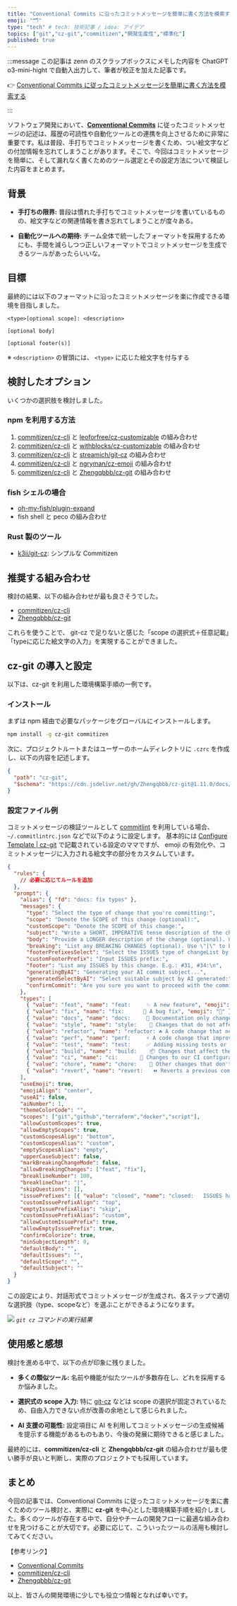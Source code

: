 ```yaml
---
title: "Conventional Commits に沿ったコミットメッセージを簡単に書く方法を模索する"
emoji: "🗂"
type: "tech" # tech: 技術記事 / idea: アイデア
topics: ["git","cz-git","commitizen","開発生産性","標準化"]
published: true
---
```

:::message
この記事は zenn のスクラップボックスにメモした内容を ChatGPT o3-mini-hight で自動入出力して、筆者が校正を加えた記事です。

👉 [Conventional Commits に従ったコミットメッセージを簡単に書く方法を模索する](https://zenn.dev/anfangd/scraps/4155c792049291)

:::

ソフトウェア開発において、**[Conventional Commits](https://www.conventionalcommits.org/ja/v1.0.0/)** に従ったコミットメッセージの記述は、履歴の可読性や自動化ツールとの連携を向上させるために非常に重要です。私は普段、手打ちでコミットメッセージを書くため、つい絵文字などの付加情報を忘れてしまうことがあります。そこで、今回はコミットメッセージを簡単に、そして漏れなく書くためのツール選定とその設定方法について検証した内容をまとめます。

## 背景

- **手打ちの限界:**
  普段は慣れた手打ちでコミットメッセージを書いているものの、絵文字などの関連情報を書き忘れてしまうことが度々ある。

- **自動化ツールへの期待:**
  チーム全体で統一したフォーマットを採用するためにも、手間を減らしつつ正しいフォーマットでコミットメッセージを生成できるツールがあったらいいな。

## 目標

最終的には以下のフォーマットに沿ったコミットメッセージを楽に作成できる環境を目指しました。

```
<type>[optional scope]: <description>

[optional body]

[optional footer(s)]
```

※ `<description>` の冒頭には、 `<type>` に応じた絵文字を付与する

## 検討したオプション

いくつかの選択肢を検討しました。

### npm を利用する方法

1. [commitizen/cz-cli](https://github.com/commitizen/cz-cli) と [leoforfree/cz-customizable](https://github.com/leoforfree/cz-customizable) の組み合わせ
2. [commitizen/cz-cli](https://github.com/commitizen/cz-cli) と [withblocks/cz-customizable](https://github.com/withblocks/cz-customizable) の組み合わせ
3. [commitizen/cz-cli](https://github.com/commitizen/cz-cli) と [streamich/git-cz](https://github.com/streamich/git-cz) の組み合わせ
4. [commitizen/cz-cli](https://github.com/commitizen/cz-cli) と [ngryman/cz-emoji](https://github.com/ngryman/cz-emoji) の組み合わせ
5. [commitizen/cz-cli](https://github.com/commitizen/cz-cli) と [Zhengqbbb/cz-git](https://github.com/Zhengqbbb/cz-git) の組み合わせ

### fish シェルの場合

- [oh-my-fish/plugin-expand](https://github.com/oh-my-fish/plugin-expand)
- fish shell と peco の組み合わせ

### Rust 製のツール

- [k3ii/git-cz](https://github.com/k3ii/git-cz): シンプルな Commitizen

## 推奨する組み合わせ

検討の結果、以下の組み合わせが最も良さそうでした。

- [commitizen/cz-cli](https://github.com/commitizen/cz-cli)
- [Zhengqbbb/cz-git](https://github.com/Zhengqbbb/cz-git)

これらを使うことで、 git-cz で足りないと感じた「scope の選択式＋任意記載」「typeに応じた絵文字の入力」を実現することができました。

## cz-git の導入と設定

以下は、cz-git を利用した環境構築手順の一例です。

### インストール

まずは npm 経由で必要なパッケージをグローバルにインストールします。

```bash
npm install -g cz-git commitizen
```

次に、プロジェクトルートまたはユーザーのホームディレクトリに `.czrc` を作成し、以下の内容を記述します。

```json
{
  "path": "cz-git",
  "$schema": "https://cdn.jsdelivr.net/gh/Zhengqbbb/cz-git@1.11.0/docs/public/schema/cz-git.json"
}
```

### 設定ファイル例

コミットメッセージの検証ツールとして [commitlint](https://github.com/conventional-changelog/commitlint) を利用している場合、`~/.commitlintrc.json` などで以下のように設定します。
基本的には [Configure Template | cz-git](https://cz-git.qbb.sh/config/) で記載されている設定のママですが、 emoji の有効化や、コミットメッセージに入力される絵文字の部分をカスタムしています。

```json
{
  "rules": {
    // 必要に応じてルールを追加
  },
  "prompt": {
    "alias": { "fd": "docs: fix typos" },
    "messages": {
      "type": "Select the type of change that you're committing:",
      "scope": "Denote the SCOPE of this change (optional):",
      "customScope": "Denote the SCOPE of this change:",
      "subject": "Write a SHORT, IMPERATIVE tense description of the change:\n",
      "body": "Provide a LONGER description of the change (optional). Use \"|\" to break new line:\n",
      "breaking": "List any BREAKING CHANGES (optional). Use \"|\" to break new line:\n",
      "footerPrefixesSelect": "Select the ISSUES type of changeList by this change (optional):",
      "customFooterPrefix": "Input ISSUES prefix:",
      "footer": "List any ISSUES by this change. E.g.: #31, #34:\n",
      "generatingByAI": "Generating your AI commit subject...",
      "generatedSelectByAI": "Select suitable subject by AI generated:",
      "confirmCommit": "Are you sure you want to proceed with the commit above?"
    },
    "types": [
      { "value": "feat", "name": "feat:     ✨ A new feature", "emoji": "✨" },
      { "value": "fix", "name": "fix:      🐛 A bug fix", "emoji": "🐛" },
      { "value": "docs", "name": "docs:     📝 Documentation only changes", "emoji": "📝 " },
      { "value": "style", "name": "style:    💄 Changes that do not affect the meaning of the code", "emoji": "💄" },
      { "value": "refactor", "name": "refactor: ☘️ A code change that neither fixes a bug nor adds a feature", "emoji": "☘️" },
      { "value": "perf", "name": "perf:     ⚡️ A code change that improves performance", "emoji": "⚡️" },
      { "value": "test", "name": "test:     ✅ Adding missing tests or correcting existing tests", "emoji": "✅" },
      { "value": "build", "name": "build:    📦️ Changes that affect the build system or external dependencies", "emoji": "📦️" },
      { "value": "ci", "name": "ci:       🎡 Changes to our CI configuration files and scripts", "emoji": "🎡" },
      { "value": "chore", "name": "chore:    🔨 Other changes that don't modify src or test files", "emoji": "🔨" },
      { "value": "revert", "name": "revert:   ⏪️ Reverts a previous commit", "emoji": "⏪️" }
    ],
    "useEmoji": true,
    "emojiAlign": "center",
    "useAI": false,
    "aiNumber": 1,
    "themeColorCode": "",
    "scopes": ["git","github","terraform","docker","script"],
    "allowCustomScopes": true,
    "allowEmptyScopes": true,
    "customScopesAlign": "bottom",
    "customScopesAlias": "custom",
    "emptyScopesAlias": "empty",
    "upperCaseSubject": false,
    "markBreakingChangeMode": false,
    "allowBreakingChanges": ["feat", "fix"],
    "breaklineNumber": 100,
    "breaklineChar": "|",
    "skipQuestions": [],
    "issuePrefixes": [{ "value": "closed", "name": "closed:   ISSUES has been processed" }],
    "customIssuePrefixAlign": "top",
    "emptyIssuePrefixAlias": "skip",
    "customIssuePrefixAlias": "custom",
    "allowCustomIssuePrefix": true,
    "allowEmptyIssuePrefix": true,
    "confirmColorize": true,
    "minSubjectLength": 0,
    "defaultBody": "",
    "defaultIssues": "",
    "defaultScope": "",
    "defaultSubject": ""
  }
}

```

この設定により、対話形式でコミットメッセージが生成され、各ステップで適切な選択肢（type、scopeなど）を選ぶことができるようになります。

![](/images/cz-git/terminal.png)
*`git cz` コマンドの実行結果*

## 使用感と感想

検討を進める中で、以下の点が印象に残りました。

- **多くの類似ツール:**
  名前や機能が似たツールが多数存在し、どれを採用するか悩みました。

- **選択式の scope 入力:**
  特に [git-cz](https://github.com/streamich/git-cz) などは scope の選択が固定されているため、自由入力できない点が改善の余地として感じられました。

- **AI 支援の可能性:**
  設定項目に AI を利用してコミットメッセージの生成候補を提示する機能があるものもあり、今後の発展に期待できると感じました。

最終的には、**commitizen/cz-cli** と **Zhengqbbb/cz-git** の組み合わせが最も使い勝手が良いと判断し、実際のプロジェクトでも採用しています。

## まとめ

今回の記事では、Conventional Commits に従ったコミットメッセージを楽に書くためのツール検討と、実際に **cz-git** を中心とした環境構築手順を紹介しました。多くのツールが存在する中で、自分やチームの開発フローに最適な組み合わせを見つけることが大切です。必要に応じて、こういったツールの活用も検討してみてください。

【参考リンク】
- [Conventional Commits](https://www.conventionalcommits.org)
- [commitizen/cz-cli](https://github.com/commitizen/cz-cli)
- [Zhengqbbb/cz-git](https://github.com/Zhengqbbb/cz-git)

以上、皆さんの開発環境に少しでも役立つ情報となれば幸いです。
